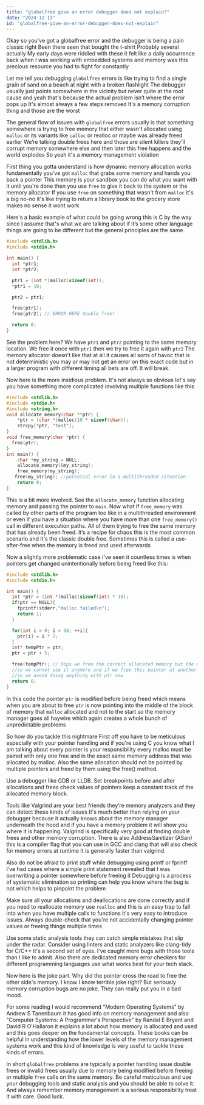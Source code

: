 ```yaml
---
title: "globalfree give an error debugger does not explain?"
date: "2024-12-13"
id: "globalfree-give-an-error-debugger-does-not-explain"
---
```


Okay so you've got a globalfree error and the debugger is being a pain classic right Been there seen that bought the t-shirt Probably several actually My early days were riddled with these it felt like a daily occurrence back when I was working with embedded systems and memory was this precious resource you had to fight for constantly

Let me tell you debugging `globalfree` errors is like trying to find a single grain of sand on a beach at night with a broken flashlight The debugger usually just points somewhere in the vicinity but never quite at the root cause and yeah that's because the actual problem isn’t where the error pops up It's almost always a few steps removed It's a memory corruption thing and those are the worst

The general flow of issues with `globalfree` errors usually is that something somewhere is trying to free memory that either wasn't allocated using `malloc` or its variants like `calloc` or realloc or maybe was already freed earlier We’re talking double frees here and those are silent killers they’ll corrupt memory somewhere else and then later this free happens and the world explodes So yeah it's a memory management violation

First thing you gotta understand is how dynamic memory allocation works fundamentally you’ve got `malloc` that grabs some memory and hands you back a pointer This memory is your sandbox you can do what you want with it until you're done then you use `free` to give it back to the system or the memory allocator If you use `free` on something that wasn't from `malloc` it's a big no-no it's like trying to return a library book to the grocery store makes no sense it wont work

Here's a basic example of what could be going wrong this is C by the way since I assume that's what we are talking about if it’s some other language things are going to be different but the general principles are the same

```c
#include <stdlib.h>
#include <stdio.h>

int main() {
  int *ptr1;
  int *ptr2;

  ptr1 = (int *)malloc(sizeof(int));
  *ptr1 = 10;

  ptr2 = ptr1;

  free(ptr1);
  free(ptr2); // ERROR HERE double free!

  return 0;
}
```
See the problem here? We have `ptr1` and `ptr2` pointing to the same memory location. We free it once with `ptr1` then we try to free it again with `ptr2` The memory allocator doesn't like that at all it causes all sorts of havoc that is not deterministic you may or may not get an error on this exact code but in a larger program with different timing all bets are off. It will break.

Now here is the more insidious problem. It's not always so obvious let's say you have something more complicated involving multiple functions like this

```c
#include <stdlib.h>
#include <stdio.h>
#include <string.h>
void allocate_memory(char **ptr) {
    *ptr = (char *)malloc(10 * sizeof(char));
    strcpy(*ptr, "test");
}
void free_memory(char *ptr) {
  free(ptr);
}
int main() {
    char *my_string = NULL;
    allocate_memory(&my_string);
    free_memory(my_string);
   free(my_string); //potential error in a multithreaded situation
    return 0;
}
```
This is a bit more involved. See the `allocate_memory` function allocating memory and passing the pointer to `main`. Now what if `free_memory` was called by other parts of the program too like in a multithreaded environment or even if you have a situation where you have more than one `free_memory()` call in different execution paths. All of them trying to free the same memory that has already been freed. It’s a recipe for chaos this is the most common scenario and it's the classic double free. Sometimes this is called a use-after-free when the memory is freed and used afterwards

Now a slightly more problematic case I've seen it countless times is when pointers get changed unintentionally before being freed like this:

```c
#include <stdlib.h>
#include <stdio.h>

int main() {
  int *ptr = (int *)malloc(sizeof(int) * 10);
  if(ptr == NULL){
    fprintf(stderr,"malloc failed\n");
    return 1;
  }

  for(int i = 0; i < 10; ++i){
    ptr[i] = i * 2;
  }
  int* tempPtr = ptr;
  ptr = ptr + 5;

  free(tempPtr); // Oops we free the correct allocated memory but the main pointer no longer points to the right thing
  //so we cannot use it anymore and if we free this pointer at another place in the code we will get an error
  //so we avoid doing anything with ptr now
  return 0;
}
```

In this code the pointer `ptr` is modified before being freed which means when you are about to free `ptr` is now pointing into the middle of the block of memory that `malloc` allocated and not to the start so the memory manager goes all haywire which again creates a whole bunch of unpredictable problems

So how do you tackle this nightmare First off you have to be meticulous especially with your pointer handling and if you're using C you know what I am talking about every pointer is your responsibility every malloc must be paired with only one free and in the exact same memory address that was allocated by malloc. Also the same allocation should not be pointed by multiple pointers and freed by them using the free() method.

Use a debugger like GDB or LLDB. Set breakpoints before and after allocations and frees check values of pointers keep a constant track of the allocated memory block.

Tools like Valgrind are your best friends they’re memory analyzers and they can detect these kinds of issues It's much better than relying on your debugger because it actually knows about the memory manager underneath the hood and if you have a memory problem it will show you where it is happening. Valgrind is specifically very good at finding double frees and other memory corruption. There is also AddressSanitizer (ASan) this is a compiler flag that you can use in GCC and clang that will also check for memory errors at runtime It is generally faster than valgrind.

Also do not be afraid to print stuff while debugging using printf or fprintf I’ve had cases where a simple print statement revealed that I was overwriting a pointer somewhere before freeing it Debugging is a process of systematic elimination so printing can help you know where the bug is not which helps to pinpoint the problem

Make sure all your allocations and deallocations are done correctly and if you need to reallocate memory use `realloc` and this is an easy trap to fall into when you have multiple calls to functions it's very easy to introduce issues. Always double-check that you're not accidentally changing pointer values or freeing things multiple times

Use some static analysis tools they can catch simple mistakes that slip under the radar. Consider using linters and static analyzers like clang-tidy for C/C++ it's a second set of eyes. I've caught more bugs with those tools than I like to admit. Also there are dedicated memory error checkers for different programming languages use what works best for your tech stack.

Now here is the joke part. Why did the pointer cross the road to free the other side's memory. I know I know terrible joke right? But seriously memory corruption bugs are no joke. They can really put you in a bad mood.

For some reading I would recommend "Modern Operating Systems" by Andrew S Tanenbaum it has good info on memory management and also "Computer Systems: A Programmer's Perspective" by Randal E Bryant and David R O'Hallaron it explains a lot about how memory is allocated and used and this goes deeper on the fundamental concepts. These books can be helpful in understanding how the lower levels of the memory management systems work and this kind of knowledge is very useful to tackle these kinds of errors.

In short `globalfree` problems are typically a pointer handling issue double frees or invalid frees usually due to memory being modified before freeing or multiple `free` calls on the same memory. Be careful meticulous and use your debugging tools and static analysis and you should be able to solve it. And always remember memory management is a serious responsibility treat it with care. Good luck.
